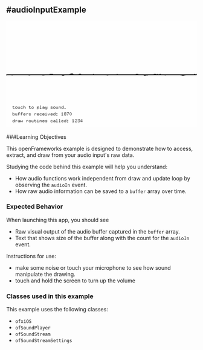 #audioInputExample
--
![Screenshot of audioInputExample](audioInputExample.gif)

###Learning Objectives

This openFrameworks example is designed to demonstrate how to access, extract, and draw from your audio input's raw data.

Studying the code behind this example will help you understand:

* How audio functions work independent from draw and update loop by observing the ```audioIn``` event.
* How raw audio information can be saved to a ```buffer``` array over time.


### Expected Behavior

When launching this app, you should see

* Raw visual output of the audio buffer captured in the ```buffer``` array.
* Text that shows size of the buffer along with the count for the ```audioIn``` event.

Instructions for use:

* make some noise or touch your microphone to see how sound manipulate the drawing.
* touch and hold the screen to turn up the volume


### Classes used in this example

This example uses the following classes:

* ``ofxiOS``
* ``ofSoundPlayer``
* ``ofSoundStream``
* ``ofSoundStreamSettings``
